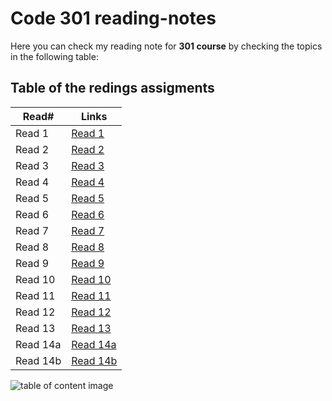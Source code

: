 # Code 301 reading-notes

Here you can check my reading note for **301 course** by checking the topics in the following table:

## Table of the redings assigments 

Read#      |      Links
-----------|-------------
Read 1     |  [Read 1](https://malekhassan.github.io/reading-notes/Code301-IntermediateSoftwareDevelopment/read01)
Read 2     |  [Read 2](https://malekhassan.github.io/reading-notes/Code301-IntermediateSoftwareDevelopment/read02)
Read 3     |  [Read 3](https://malekhassan.github.io/reading-notes/Code301-IntermediateSoftwareDevelopment/read03)
Read 4     |  [Read 4](https://malekhassan.github.io/reading-notes/Code301-IntermediateSoftwareDevelopment/read04)
Read 5     |  [Read 5](https://malekhassan.github.io/reading-notes/Code301-IntermediateSoftwareDevelopment/read05)
Read 6     |  [Read 6](https://malekhassan.github.io/reading-notes/Code301-IntermediateSoftwareDevelopment/read06)
Read 7     |  [Read 7](https://malekhassan.github.io/reading-notes/Code301-IntermediateSoftwareDevelopment/read07)
Read 8     |  [Read 8](https://malekhassan.github.io/reading-notes/Code301-IntermediateSoftwareDevelopment/read08)
Read 9     |  [Read 9](https://malekhassan.github.io/reading-notes/Code301-IntermediateSoftwareDevelopment/read09)
Read 10    |  [Read 10](https://malekhassan.github.io/reading-notes/Code301-IntermediateSoftwareDevelopment/read10)
Read 11    |  [Read 11](https://malekhassan.github.io/reading-notes/Code301-IntermediateSoftwareDevelopment/read11)
Read 12    |  [Read 12](https://malekhassan.github.io/reading-notes/Code301-IntermediateSoftwareDevelopment/read12)
Read 13    |  [Read 13](https://malekhassan.github.io/reading-notes/Code301-IntermediateSoftwareDevelopment/read13)
Read 14a   |  [Read 14a](https://malekhassan.github.io/reading-notes/Code301-IntermediateSoftwareDevelopment/read14a)
Read 14b   |  [Read 14b]()

![table of content image](https://notionpress.com/blog/wp-content/uploads/2015/07/table-of-contents1.jpg)